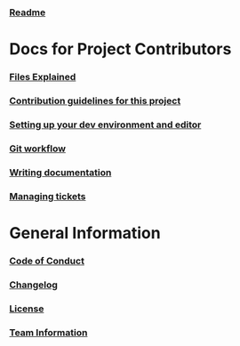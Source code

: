 ### [Readme](README.md)

# Docs for Project Contributors

### [Files Explained](FILES_EXPLAINED.md)

### [Contribution guidelines for this project](CONTRIBUTING.md)

### [Setting up your dev environment and editor](DEV_ENVIRONMENT.md)

### [Git workflow](GIT_WORKFLOW.md)

### [Writing documentation](DOCUMENTATION.md)

### [Managing tickets](TICKETS.md)

# General Information

### [Code of Conduct](CODE_OF_CONDUCT.md)

### [Changelog](../CHANGELOG.rst)

### [License](../LICENSE)

### [Team Information](TEAM.md)

